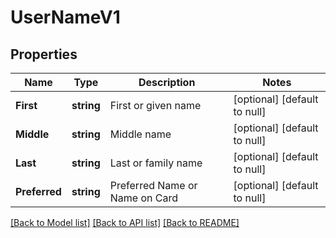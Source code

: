 # UserNameV1

## Properties
Name | Type | Description | Notes
------------ | ------------- | ------------- | -------------
**First** | **string** | First or given name | [optional] [default to null]
**Middle** | **string** | Middle name | [optional] [default to null]
**Last** | **string** | Last or family name | [optional] [default to null]
**Preferred** | **string** | Preferred Name or Name on Card | [optional] [default to null]

[[Back to Model list]](../README.md#documentation-for-models) [[Back to API list]](../README.md#documentation-for-api-endpoints) [[Back to README]](../README.md)

